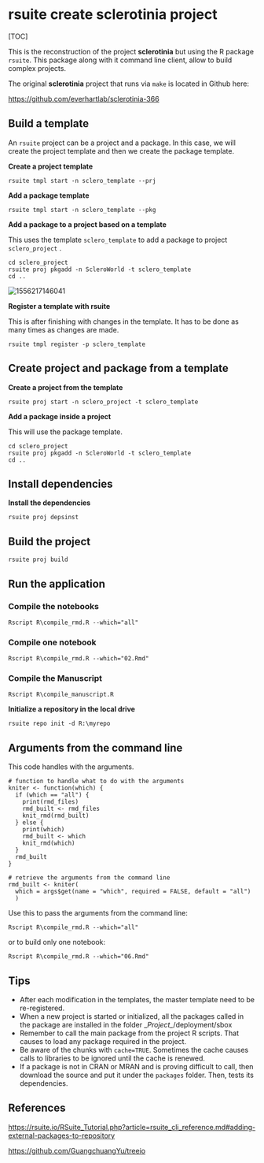 # rsuite create sclerotinia project

[TOC]

This is the reconstruction of the project **sclerotinia** but using the R package `rsuite`. This package along with it command line client, allow to build complex projects.

The original **sclerotinia** project that runs via `make` is located in Github here:

<https://github.com/everhartlab/sclerotinia-366>



## Build a template

An `rsuite` project can be a project and a package. In this case, we will create the project template and then we create the package template.

**Create a project template**

```
rsuite tmpl start -n sclero_template --prj
```



**Add a package  template**

```
rsuite tmpl start -n sclero_template --pkg
```



**Add a package to a project based on a template**

This uses the template `sclero_template` to add a package to project `sclero_project` .

```
cd sclero_project
rsuite proj pkgadd -n ScleroWorld -t sclero_template
cd ..
```

![1556217146041](img/1556217146041.png)



**Register a template with rsuite**

This is after finishing with changes in the template. It has to be done as many times as changes are made.

```
rsuite tmpl register -p sclero_template
```



## Create project and package from a template

**Create a project from the template**

```
rsuite proj start -n sclero_project -t sclero_template
```



**Add a package inside a project**

This will use the package template.

````
cd sclero_project
rsuite proj pkgadd -n ScleroWorld -t sclero_template
cd ..
````



## Install dependencies

**Install the dependencies**

```
rsuite proj depsinst
```



## Build the project

```
rsuite proj build
```



## Run the application

### Compile the notebooks

```
Rscript R\compile_rmd.R --which="all"
```

### Compile one notebook

```
Rscript R\compile_rmd.R --which="02.Rmd"
```

### Compile the Manuscript

```
Rscript R\compile_manuscript.R
```



**Initialize a repository in the local drive**

```
rsuite repo init -d R:\myrepo
```



## Arguments from the command line

This code handles with the arguments.

```
# function to handle what to do with the arguments
kniter <- function(which) {
  if (which == "all") {
    print(rmd_files)
    rmd_built <- rmd_files
    knit_rmd(rmd_built)
  } else {
    print(which)
    rmd_built <- which
    knit_rmd(which)
  }
  rmd_built
}

# retrieve the arguments from the command line
rmd_built <- kniter(
  which = args$get(name = "which", required = FALSE, default = "all")
  )
```

Use this to pass the arguments from the command line:

```
Rscript R\compile_rmd.R --which="all"
```

or to build only one notebook:

```
Rscript R\compile_rmd.R --which="06.Rmd"
```





## Tips

* After each modification in the templates, the master template need to be re-registered.
* When a new project is started or initialized, all the packages called in the package are installed in the folder \__Project\__/deployment/sbox
* Remember to call the main package from the project R scripts. That causes to load any package required in the project.
* Be aware of the chunks with `cache=TRUE`. Sometimes the cache causes calls to libraries to be ignored until the cache is renewed.
* If a package is not in CRAN or MRAN and is proving difficult to call, then download the source and put it under the `packages` folder. Then, tests its dependencies.



## References

<https://rsuite.io/RSuite_Tutorial.php?article=rsuite_cli_reference.md#adding-external-packages-to-repository>

<https://github.com/GuangchuangYu/treeio>


